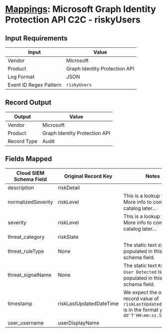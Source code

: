 # [Mappings](README.md): Microsoft Graph Identity Protection API C2C - riskyUsers

## Input Requirements

|Input|Value|
|-----|-----|
|Vendor|Microsoft|
|Product|Graph Identity Protection API|
|Log Format|JSON|
|Event ID Regex Pattern|`riskyUsers`|

## Record Output

|Output|Value|
|------|-----|
|Vendor|Microsoft|
|Product|Graph Identity Protection API|
|Record Type|Audit|

## Fields Mapped

|Cloud SIEM Schema Field|Original Record Key|Notes|
|-----------------------|-------------------|-----|
|description|riskDetail||
|normalizedSeverity|riskLevel|This is a lookup field. More info to come in the catalog later...|
|severity|riskLevel|This is a lookup field. More info to come in the catalog later...|
|threat_category|riskState||
|threat_ruleType|None|The static text `direct` is populated in this schema field.|
|threat_signalName|None|The static text `Risky User Detected` is populated in this schema field.|
|timestamp|riskLastUpdatedDateTime|We expect the orginal record value of `riskLastUpdatedDateTime` is in the format `yyyy-MM-dd'T'HH:mm:ss.SSSSSSSZ`|
|user_username|userDisplayName||

